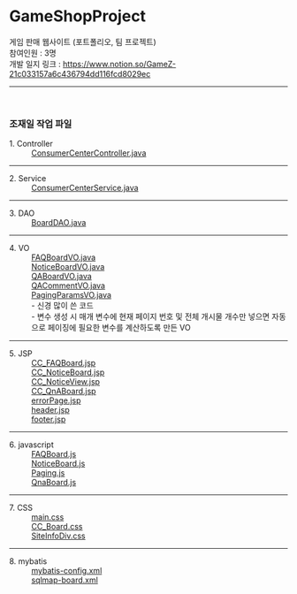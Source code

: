 # GameShopProject
게임 판매 웹사이트 (포트폴리오, 팀 프로젝트)<br>
참여인원 : 3명<br>
개발 일지 링크 : https://www.notion.so/GameZ-21c033157a6c436794dd116fcd8029ec
<br><hr><br>
<h3>조재일 작업 파일</h3>
<dl>
  <dt>1. Controller</dt>
  <dd><a href="https://github.com/cho-jeail/GameShopProject/blob/master/GameShop/src/main/java/com/cws/controller/ConsumerCenterController.java">ConsumerCenterController.java</a></dd>
  <hr>
  <dt>2. Service</dt>
  <dd><a href="https://github.com/cho-jeail/GameShopProject/blob/master/GameShop/src/main/java/com/cws/service/ConsumerCenterService.java">ConsumerCenterService.java</a></dd>
  <hr>
  <dt>3. DAO</dt>
  <dd><a href="https://github.com/cho-jeail/GameShopProject/blob/master/GameShop/src/main/java/com/cws/dao/BoardDAO.java">BoardDAO.java</a></dd>
  <hr>
  <dt>4. VO</dt>
  <dd><a href="https://github.com/cho-jeail/GameShopProject/blob/master/GameShop/src/main/java/com/cws/vo/FAQBoardVO.java">FAQBoardVO.java</a></dd>
  <dd><a href="https://github.com/cho-jeail/GameShopProject/blob/master/GameShop/src/main/java/com/cws/vo/NoticeBoardVO.java">NoticeBoardVO.java</a></dd>
  <dd><a href="https://github.com/cho-jeail/GameShopProject/blob/master/GameShop/src/main/java/com/cws/vo/QABoardVO.java">QABoardVO.java</a></dd>
  <dd><a href="https://github.com/cho-jeail/GameShopProject/blob/master/GameShop/src/main/java/com/cws/vo/QACommentVO.java">QACommentVO.java</a></dd>
  <dd>
    <a href="https://github.com/cho-jeail/GameShopProject/blob/master/GameShop/src/main/java/com/cws/vo/PagingParamsVO.java">PagingParamsVO.java</a><br>
    - 신경 많이 쓴 코드<br>
    - 변수 생성 시 매개 변수에 현재 페이지 번호 및 전체 개시물 개수만 넣으면 자동으로 페이징에 필요한 변수를 계산하도록 만든 VO
  </dd>
  <hr>
  <dt>5. JSP</dt>
  <dd><a href="https://github.com/cho-jeail/GameShopProject/blob/master/GameShop/src/main/webapp/WEB-INF/views/CC_FAQBoard.jsp">CC_FAQBoard.jsp</a></dd>
  <dd><a href="https://github.com/cho-jeail/GameShopProject/blob/master/GameShop/src/main/webapp/WEB-INF/views/CC_NoticeBoard.jsp">CC_NoticeBoard.jsp</a></dd>
  <dd><a href="https://github.com/cho-jeail/GameShopProject/blob/master/GameShop/src/main/webapp/WEB-INF/views/CC_NoticeView.jsp">CC_NoticeView.jsp</a></dd>
  <dd><a href="https://github.com/cho-jeail/GameShopProject/blob/master/GameShop/src/main/webapp/WEB-INF/views/CC_QnABoard.jsp">CC_QnABoard.jsp</a></dd>
  <dd><a href="https://github.com/cho-jeail/GameShopProject/blob/master/GameShop/src/main/webapp/WEB-INF/views/errorPage.jsp">errorPage.jsp</a></dd>
  <dd><a href="https://github.com/cho-jeail/GameShopProject/blob/master/GameShop/src/main/webapp/WEB-INF/views/header.jsp">header.jsp</a></dd>
  <dd><a href="https://github.com/cho-jeail/GameShopProject/blob/master/GameShop/src/main/webapp/WEB-INF/views/footer.jsp">footer.jsp</a></dd>
  <hr>
  <dt>6. javascript</dt>
  <dd><a href="https://github.com/cho-jeail/GameShopProject/tree/master/GameShop/src/main/webapp/resources/js/FAQBoard.js">FAQBoard.js</a></dd>
  <dd><a href="https://github.com/cho-jeail/GameShopProject/tree/master/GameShop/src/main/webapp/resources/js/NoticeBoard.js">NoticeBoard.js</a></dd>
  <dd><a href="https://github.com/cho-jeail/GameShopProject/tree/master/GameShop/src/main/webapp/resources/js/Paging.js">Paging.js</a></dd>
  <dd><a href="https://github.com/cho-jeail/GameShopProject/tree/master/GameShop/src/main/webapp/resources/js/QnaBoard.js">QnaBoard.js</a></dd>
  <hr>
  <dt>7. CSS</dt>
  <dd><a href="https://github.com/cho-jeail/GameShopProject/tree/master/GameShop/src/main/webapp/resources/css/main.css">main.css</a></dd>
  <dd><a href="https://github.com/cho-jeail/GameShopProject/tree/master/GameShop/src/main/webapp/resources/css/CC_Board.css">CC_Board.css</a></dd>
  <dd><a href="https://github.com/cho-jeail/GameShopProject/tree/master/GameShop/src/main/webapp/resources/css/SiteInfoDiv.css">SiteInfoDiv.css</a></dd>
  <hr>
  <dt>8. mybatis</dt>
  <dd><a href="https://github.com/cho-jeail/GameShopProject/blob/master/GameShop/src/main/resources/config/mybatis-config.xml">mybatis-config.xml</a></dd>
  <dd><a href="https://github.com/cho-jeail/GameShopProject/blob/master/GameShop/src/main/resources/config/sqlmap-board.xml">sqlmap-board.xml</a></dd>
</dl>
